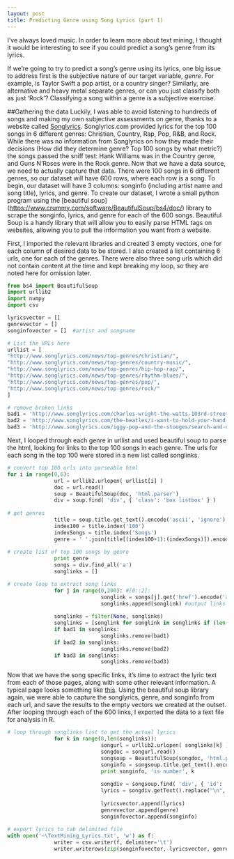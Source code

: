 ```yaml
---
layout: post
title: Predicting Genre using Song Lyrics (part 1)
---
```


I’ve always loved music. In order to learn more about text mining, I thought it would be interesting to see if you could predict a song’s genre from its lyrics.

If we’re going to try to predict a song’s genre using its lyrics, one big issue to address first is the subjective nature of our target variable, _genre_. For example, is Taylor Swift a pop artist, or a country singer? Similarly, are alternative and heavy metal separate genres, or can you just classify both as just ‘Rock’?  Classifying a song within a genre is a subjective exercise.
 
##Gathering the data
Luckily, I was able to avoid listening to hundreds of songs and making my own subjective assessments on genre, thanks to a website called [Songlyrics](http://www.songlyrics.com/news/top-genres/country-music). Songlyrics.com provided lyrics for the top 100 songs in 6 different genres: Christian, Country, Rap, Pop, R&B, and Rock. While there was no information from Songlyrics on how they made their decisions (How did they determine genre? Top 100 songs by what metric?) the songs passed the sniff test: Hank Williams was in the Country genre, and Guns N’Roses were in the Rock genre.
Now that we have a data source, we need to actually capture that data. There were 100 songs in 6 different genres, so our dataset will have 600 rows, where each row is a song. To begin, our dataset will have 3 columns: songinfo (including artist name and song title), lyrics, and genre.
To create our dataset, I wrote a small python program using the [beautiful soup] (https://www.crummy.com/software/BeautifulSoup/bs4/doc/) library to scrape the songinfo, lyrics, and genre for each of the 600 songs. Beautiful Soup is a handy library that will allow you to easily parse HTML tags on websites, allowing you to pull the information you want from a website.
 
First, I imported the relevant libraries and created 3 empty vectors, one for each column of desired data to be stored. I also created a list containing 6 urls, one for each of the genres. There were also three song urls which did not contain content at the time and kept breaking my loop, so they are noted here for omission later.


 ```python
from bs4 import BeautifulSoup
import urllib2
import numpy
import csv
 
lyricsvector = []
genrevector = []
songinfovector = []  #artist and songname
 
# List the URLs here
urllist = [
"http://www.songlyrics.com/news/top-genres/christian/",
"http://www.songlyrics.com/news/top-genres/country-music/",
"http://www.songlyrics.com/news/top-genres/hip-hop-rap/",
"http://www.songlyrics.com/news/top-genres/rhythm-blues/",
"http://www.songlyrics.com/news/top-genres/pop/",
"http://www.songlyrics.com/news/top-genres/rock/"
]

# remove broken links
bad1 = 'http://www.songlyrics.com/charles-wright-the-watts-103rd-street-rhythm-band/miscellaneous/'
bad2 = 'http://www.songlyrics.com/the-beatles/i-want-to-hold-your-hand-lyrics/'
bad3 = 'http://www.songlyrics.com/iggy-pop-and-the-stooges/search-and-destroy-lyrics/'

```

Next, I looped through each genre in urllist and used beautiful soup to parse the html, looking for links to the top 100 songs in each genre. The urls for each song in the top 100 were stored in a new list called songlinks. 


```python
# convert top 100 urls into parseable html
for i in range(0,6):
               url = urllib2.urlopen( urllist[i] )
               doc = url.read()
               soup = BeautifulSoup(doc, 'html.parser')
               div = soup.find( 'div', { 'class': 'box listbox' } )
 
# get genres
               title = soup.title.get_text().encode('ascii', 'ignore').split(' ')
               index100 = title.index('100')
               indexSongs = title.index('Songs')
               genre = ' '.join(title[(index100+1):(indexSongs)]).encode('utf-8')
 
# create list of top 100 songs by genre
               print genre
               songs = div.find_all('a')
               songlinks = []

# create loop to extract song links
               for j in range(0,200): #[0::2]:
                              songlink = songs[j].get('href').encode('ascii', 'ignore')
                              songlinks.append(songlink) #output links to a list called songlinks
 
               songlinks = filter(None, songlinks)
               songlinks = [songlink for songlink in songlinks if (len(songlink.split('/'))==6)]
               if bad1 in songlinks:
                              songlinks.remove(bad1)
               if bad2 in songlinks:
                              songlinks.remove(bad2)
               if bad3 in songlinks:
                              songlinks.remove(bad3)
```


Now that we have the song specific links, it’s time to extract the lyric text from each of those pages, along with some other relevant information. A typical page looks something like [this](http://www.songlyrics.com/the-beatles/yesterday-lyrics/). Using the beautiful soup library again, we were able to capture the songlyrics, genre, and songinfo from each url, and save the results to the empty vectors we created at the outset. After looping through each of the 600 links, I exported the data to a text file for analysis in R. 
 
```python  
# loop through songlinks list to get the actual lyrics
               for k in range(0,len(songlinks)):
                              songurl = urllib2.urlopen( songlinks[k] )
                              songdoc = songurl.read()
                              songsoup = BeautifulSoup(songdoc, 'html.parser')
                              songinfo = songsoup.title.get_text().encode('ascii', 'ignore')
                              print songinfo, 'is number', k
 
                              songdiv = songsoup.find( 'div', { 'id': 'songLyricsDiv-outer' } )
                              lyrics = songdiv.getText().replace("\n", " ").replace("\'", "").replace("\r", " ").encode('utf-8')
 
                              lyricsvector.append(lyrics)
                              genrevector.append(genre)
                              songinfovector.append(songinfo)
 
# export lyrics to tab delimited file
with open('~\TextMining_Lyrics.txt', 'w') as f:
               writer = csv.writer(f, delimiter='\t')
               writer.writerows(zip(songinfovector, lyricsvector, genrevector))
```




